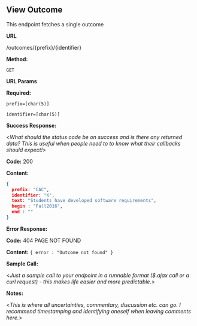 **View Outcome**
----
This endpoint fetches a single outcome

**URL**

/outcomes/{prefix}/{identifier}

**Method:**
  
  `GET`
  
**URL Params**

   **Required:**
 
   `prefix=[char(5)]`

   `identifier=[char(5)]`

**Success Response:**
  
  <_What should the status code be on success and is there any returned data? This is useful when people need to to know what their callbacks should expect!_>

**Code:** 200

**Content:**
```json
{
  prefix: "CAC",
  identifier: "K",
  text: "Students have developed software requirements",
  begin : "Fall2016",
  end : ""
}
```
 
**Error Response:**

**Code:** 404 PAGE NOT FOUND

**Content:** `{ error : "Outcome not found" }`

**Sample Call:**

  <_Just a sample call to your endpoint in a runnable format ($.ajax call or a curl request) - this makes life easier and more predictable._> 

**Notes:**

  <_This is where all uncertainties, commentary, discussion etc. can go. I recommend timestamping and identifying oneself when leaving comments here._> 